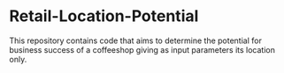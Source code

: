 # Retail-Location-Potential
This repository contains code that aims to determine the potential for business success of a coffeeshop giving as input parameters its location only.
